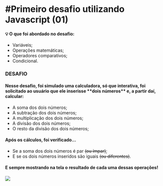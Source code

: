 <h1> #Primeiro desafio utilizando Javascript (01) </h1>


<h4>💡 O que foi abordado no desafio:</h4>

- Variáveis;
- Operações matemáticas;
- Operadores comparativos;
- Condicional.

<h3>DESAFIO</h3> 

<h4>Nesse desafio, foi simulado uma calculadora, só que interativa, foi solicitado  ao usuário que ele inserisse  **dois números** e, a partir daí, calcular:</h4>

-  A soma dos dois números;
-  A subtração dos dois números;
-  A multiplicação dos dois números;
-  A divisão dos dois números;
-  O resto da divisão dos dois números;

<h4> Após os cálculos, foi verificado...</h4>

-  Se a soma dos dois números é par ~~(ou ímpar)~~;
-  E se os dois números inseridos são iguais ~~(ou diferentes)~~.

<h4>E sempre mostrando na tela o resultado de cada uma dessas operações!</h4>

<p align:"center">
<img src="./images/Captura de tela 2024-09-17 153559.png">
</p>